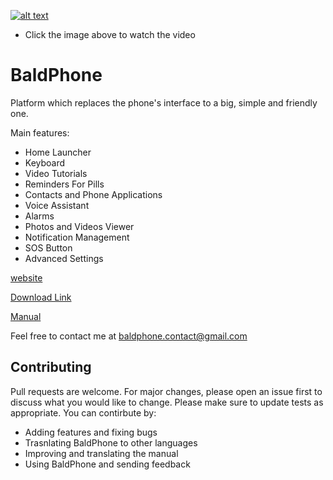 [![alt text](https://raw.githubusercontent.com/UriahShaulMandel/BaldPhone/master/logo/rectangle.png)](https://www.youtube.com/watch?v=G33E4XQp_Xw)
 - Click the image above to watch the video


# BaldPhone
Platform which replaces the phone's interface to a big, simple and friendly one.

Main features:
 - Home Launcher
 - Keyboard
 - Video Tutorials
 - Reminders For Pills
 - Contacts and Phone Applications
 - Voice Assistant
 - Alarms
 - Photos and Videos Viewer
 - Notification Management
 - SOS Button
 - Advanced Settings

[website](https://sites.google.com/view/baldphone)

[Download Link](https://github.com/UriahShaulMandel/BaldPhone/blob/master/apks/app-release.apk?raw=true) 

[Manual](https://github.com/UriahShaulMandel/BaldPhone/blob/master/Manual/Manual%20hebrew.pdf)

Feel free to contact me at baldphone.contact@gmail.com

## Contributing
Pull requests are welcome. For major changes, please open an issue first to discuss what you would like to change.
Please make sure to update tests as appropriate.
You can contirbute by:
  - Adding features and fixing bugs
  - Trasnlating BaldPhone to other languages
  - Improving and translating the manual
  - Using BaldPhone and sending feedback

